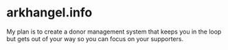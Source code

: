 # arkhangel.info

My plan is to create a donor management system that keeps you in the loop but gets out of your way so you can focus on your
supporters.
